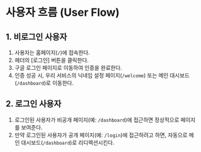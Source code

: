 # 사용자 흐름 (User Flow)

## 1. 비로그인 사용자

1.  사용자는 홈페이지(`/`)에 접속한다.
2.  헤더의 [로그인] 버튼을 클릭한다.
3.  구글 로그인 페이지로 이동하여 인증을 완료한다.
4.  인증 성공 시, 우리 서비스의 닉네임 설정 페이지(`/welcome`) 또는 메인 대시보드(`/dashboard`)로 이동한다.

## 2. 로그인 사용자

1.  로그인된 사용자가 비공개 페이지(예: `/dashboard`)에 접근하면 정상적으로 페이지를 보여준다.
2.  만약 로그인된 사용자가 공개 페이지(예: `/login`)에 접근하려고 하면, 자동으로 메인 대시보드(`/dashboard`)로 리디렉션시킨다.
